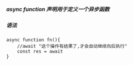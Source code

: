 ##### async function 声明用于定义一个异步函数 
##### 语法
```
async function fn(){
    //await "这个操作有结果了,才会自动继续向后执行"
    const res = await 
}
```